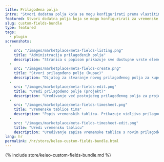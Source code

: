 ```yaml
---
title: Prilagođena polja
intro: "Stvori dodatna polja koja se mogu konfigurirati prema vlastitim potrebama za vremenske tablice, kupce, projekte, aktivnosti i korisnike."
featured: Stvori dodatna polja koja se mogu konfigurirati za vremenske tablice, kupce, projekte, aktivnosti i korisnike u raznim formatima. Polja mogu biti opcionalna ili obavezna, a pristup tim poljima se može ograničiti korisničkim dozvolama.
slug: custom-fields-bundle
type: featured
tags:
  - plugin
screenshots:
  - 
    src: "/images/marketplace/meta-fields-listing.png"
    title: "Administracija prilagođenih polja"
    description: "Stranica s popisom prikazuje sve dostupne vrste elemenata i njihova konfigurirana prilagođena polja"
  - 
    src: "/images/marketplace/meta-fields-create.png"
    title: "Stvori prilagođeno polje (kupac)"
    description: "Dijalog za stvaranje novog prilagođenog polja za kupce"
  - 
    src: "/images/marketplace/meta-fields-edit.png"
    title: "Uredi prilagođeno polje (projekt)"
    description: "Uređivanje već postojećeg prilagođenog polja za projekte (upiši Boolean, pogledaj standardnu vrijednost)"
  - 
    src: "/images/marketplace/meta-fields-timesheet.png"
    title: "Vremenske tablice tima"
    description: "Popis vremenskih tablica. Prikazuje vidljivo prilagođeno polje „Lokacija”"
  - 
    src: "/images/marketplace/meta-fields-timesheet-edit.png"
    title: "Uredi vremensku tablicu"
    description: "Uređivanje zapisa vremenske tablice s novim prilagođenim poljem padajućeg izbornika"
lang: hr
permalink: /hr/store/keleo-custom-fields-bundle.html
---
```


{% include store/keleo-custom-fields-bundle.md %}
